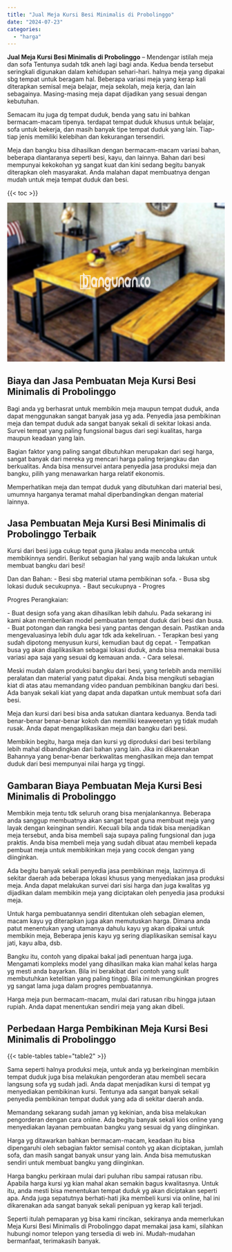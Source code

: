 ```yaml
---
title: "Jual Meja Kursi Besi Minimalis di Probolinggo"
date: "2024-07-23"
categories: 
  - "harga"
---
```


**Jual Meja Kursi Besi Minimalis di Probolinggo** – Mendengar istilah meja dan sofa Tentunya sudah tdk aneh lagi bagi anda. Kedua benda tersebut seringkali digunakan dalam kehidupan sehari-hari. halnya meja yang dipakai sbg tempat untuk beragam hal. Beberapa variasi meja yang kerap kali diterapkan semisal meja belajar, meja sekolah, meja kerja, dan lain sebagainya. Masing-masing meja dapat dijadikan yang sesuai dengan kebutuhan.

Semacam itu juga dg tempat duduk, benda yang satu ini bahkan bermacam-macam tipenya. terdapat tempat duduk khusus untuk belajar, sofa untuk bekerja, dan masih banyak tipe tempat duduk yang lain. Tiap-tiap jenis memiliki kelebihan dan kekurangan tersendiri.

Meja dan bangku bisa dihasilkan dengan bermacam-macam variasi bahan, beberapa diantaranya seperti besi, kayu, dan lainnya. Bahan dari besi mempunyai kekokohan yg sangat kuat dan kini sedang begitu banyak diterapkan oleh masyarakat. Anda malahan dapat membuatnya dengan mudah untuk meja tempat duduk dan besi.

{{< toc >}}

![Jual Meja Kursi Besi Minimalis di Probolinggo](/images/jual-meja-besi-murah28.png)

## Biaya dan Jasa Pembuatan Meja Kursi Besi Minimalis di Probolinggo

Bagi anda yg berhasrat untuk membikin meja maupun tempat duduk, anda dapat menggunakan sangat banyak jasa yg ada. Penyedia jasa pembikinan meja dan tempat duduk ada sangat banyak sekali di sekitar lokasi anda. Survei tempat yang paling fungsional bagus dari segi kualitas, harga maupun keadaan yang lain.

Bagian faktor yang paling sangat dibutuhkan merupakan dari segi harga, sangat banyak dari mereka yg mencari harga paling terjangkau dan berkualitas. Anda bisa mensurvei antara penyedia jasa produksi meja dan bangku, pilih yang menawarkan harga relatif ekonomis.

Memperhatikan meja dan tempat duduk yang dibutuhkan dari material besi, umumnya harganya teramat mahal diperbandingkan dengan material lainnya.

## Jasa Pembuatan Meja Kursi Besi Minimalis di Probolinggo Terbaik

Kursi dari besi juga cukup tepat guna jikalau anda mencoba untuk membikinnya sendiri. Berikut sebagian hal yang wajib anda lakukan untuk membuat bangku dari besi!

Dan dan Bahan: - Besi sbg material utama pembikinan sofa. - Busa sbg lokasi duduk secukupnya. - Baut secukupnya - Progres

Progres Perangkaian:

\- Buat design sofa yang akan dihasilkan lebih dahulu. Pada sekarang ini kami akan memberikan model pembuatan tempat duduk dari besi dan busa. - Buat potongan dan rangka besi yang pantas dengan desain. Pastikan anda mengevaluasinya lebih dulu agar tdk ada kekeliruan. - Terapkan besi yang sudah dipotong menyusun kursi, kemudian baut dg cepat. - Tempatkan busa yg akan diaplikasikan sebagai lokasi duduk, anda bisa memakai busa variasi apa saja yang sesuai dg kemauan anda. - Cara selesai.

Meski mudah dalam produksi bangku dari besi, yang terlebih anda memiliki peralatan dan material yang patut dipakai. Anda bisa mengikuti sebagian kiat di atas atau memandang video panduan pembikinan bangku dari besi. Ada banyak sekali kiat yang dapat anda dapatkan untuk membuat sofa dari besi.

Meja dan kursi dari besi bisa anda satukan diantara keduanya. Benda tadi benar-benar benar-benar kokoh dan memiliki keaweeetan yg tidak mudah rusak. Anda dapat mengaplikasikan meja dan bangku dari besi.

Membikin begitu, harga meja dan kursi yg diproduksi dari besi terbilang lebih mahal dibandingkan dari bahan yang lain. Jika ini dikarenakan Bahannya yang benar-benar berkwalitas menghasilkan meja dan tempat duduk dari besi mempunyai nilai harga yg tinggi.

## Gambaran Biaya Pembuatan Meja Kursi Besi Minimalis di Probolinggo

Membikin meja tentu tdk seluruh orang bisa menjalankannya. Beberapa anda sanggup membuatnya akan sangat tepat guna membuat meja yang layak dengan keinginan sendiri. Kecuali bila anda tidak bisa menjadikan meja tersebut, anda bisa membeli saja supaya paling fungsional dan juga praktis. Anda bisa membeli meja yang sudah dibuat atau membeli kepada pembuat meja untuk membikinkan meja yang cocok dengan yang diinginkan.

Ada begitu banyak sekali penyedia jasa pembikinan meja, lazimnya di sekitar daerah ada beberapa lokasi khusus yang menyediakan jasa produksi meja. Anda dapat melakukan survei dari sisi harga dan juga kwalitas yg dijadikan dalam membikin meja yang diciptakan oleh penyedia jasa produksi meja.

Untuk harga pembuatannya sendiri ditentukan oleh sebagian elemen, macam kayu yg diterapkan juga akan memutuskan harga. Dimana anda patut menentukan yang utamanya dahulu kayu yg akan dipakai untuk membikin meja, Beberapa jenis kayu yg sering diaplikasikan semisal kayu jati, kayu alba, dsb.

Bangku itu, contoh yang dipakai bakal jadi penentuan harga juga. Mengamati kompleks model yang dihasilkan maka kian mahal kelas harga yg mesti anda bayarkan. Bila ini berakibat dari contoh yang sulit membutuhkan ketelitian yang paling tinggi. Bila ini memungkinkan progres yg sangat lama juga dalam progres pembuatannya.

Harga meja pun bermacam-macam, mulai dari ratusan ribu hingga jutaan rupiah. Anda dapat menentukan sendiri meja yang akan dibeli.

## Perbedaan Harga Pembikinan Meja Kursi Besi Minimalis di Probolinggo

{{< table-tables table="table2" >}}

Sama seperti halnya produksi meja, untuk anda yg berkeinginan membikin tempat duduk juga bisa melakukan pengorderan atau membeli secara langsung sofa yg sudah jadi. Anda dapat menjadikan kursi di tempat yg menyediakan pembikinan kursi. Tentunya ada sangat banyak sekali penyedia pembikinan tempat duduk yang ada di sekitar daerah anda.

Memandang sekarang sudah jaman yg kekinian, anda bisa melakukan pengorderan dengan cara online. Ada begitu banyak sekali kios online yang menyediakan layanan pembuatan bangku yang sesuai dg yang diinginkan.

Harga yg ditawarkan bahkan bermacam-macam, keadaan itu bisa dipengaruhi oleh sebagian faktor semisal contoh yg akan diciptakan, jumlah sofa, dan masih sangat banyak unsur yang lain. Anda bisa memutuskan sendiri untuk membuat bangku yang diinginkan.

Harga bangku perkiraan mulai dari puluhan ribu sampai ratusan ribu. Apabila harga kursi yg kian mahal akan semakin bagus kwalitasnya. Untuk itu, anda mesti bisa menentukan tempat duduk yg akan diciptakan seperti apa. Anda juga sepatutnya berhati-hati jika membeli kursi via online, hal ini dikarenakan ada sangat banyak sekali penipuan yg kerap kali terjadi.

Seperti itulah pemaparan yg bisa kami rincikan, sekiranya anda memerlukan Meja Kursi Besi Minimalis di Probolinggo dapat memakai jasa kami, silahkan hubungi nomor telepon yang tersedia di web ini. Mudah-mudahan bermanfaat, terimakasih banyak.
